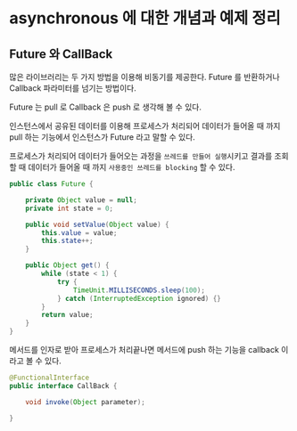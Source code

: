 # asynchronous 에 대한 개념과 예제 정리

## Future 와 CallBack

많은 라이브러리는 두 가지 방법을 이용해 비동기를 제공한다.
Future 를 반환하거나 Callback 파라미터를 넘기는 방법이다.

Future 는 pull 로 Callback 은 push 로 생각해 볼 수 있다.

인스턴스에서 공유된 데이터를 이용해 프로세스가 처리되어 데이터가 들어올 때 까지 pull 하는 기능에서 
인스턴스가 Future 라고 말할 수 있다. 

프로세스가 처리되어 데이터가 들어오는 과정을 `쓰레드를 만들어 실행`시키고 결과를 조회할 때 데이터가 들어올 때 까지
`사용중인 쓰레드를 blocking` 할 수 있다.

```java
public class Future {

    private Object value = null;
    private int state = 0;

    public void setValue(Object value) {
        this.value = value;
        this.state++;
    }

    public Object get() {
        while (state < 1) {
            try {
                TimeUnit.MILLISECONDS.sleep(100);
            } catch (InterruptedException ignored) {}
        }
        return value;
    }
}
``` 

메서드를 인자로 받아 프로세스가 처리끝나면 메서드에 push 하는 기능을 callback 이라고 볼 수 있다.

```java
@FunctionalInterface
public interface CallBack {

    void invoke(Object parameter);

}
```


